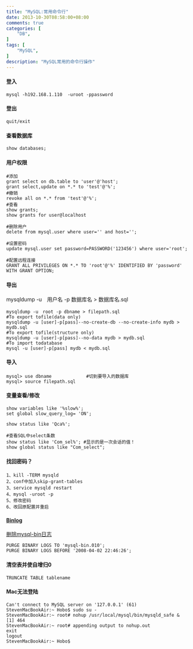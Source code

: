 ```yaml
---
title: "MySQL:常用命令行"
date: 2013-10-30T08:58:00+08:00
comments: true
categories: [
	"DB",
]
tags: [
	"MySQL",
]
description: "MySQL常用的命令行操作"
---
```


#### 登入
```
mysql -h192.168.1.110  -uroot -ppassword
```
 
#### 登出
```
quit/exit
```

<!--more-->  
 
#### 查看数据库
```
show databases;
```
 
#### 用户权限
```
#添加
grant select on db.table to 'user'@'host';
grant select,update on *.* to 'test'@'%';
#撤销
revoke all on *.* from 'test'@'%';
#查看
show grants;
show grants for user@localhost
 
#删除用户
delete from mysql.user where user='' and host='';

#设置密码
update mysql.user set password=PASSWORD('123456') where user='root';
 
#配置远程连接
GRANT ALL PRIVILEGES ON *.* TO 'root'@'%' IDENTIFIED BY 'password' WITH GRANT OPTION; 
 ```

#### 导出  
mysqldump -u　用户名 -p 数据库名 > 数据库名.sql 
```
mysqldump -u　root -p dbname > filepath.sql  
#To export tofile(data only)
mysqldump -u [user]-p[pass]--no-create-db --no-create-info mydb > mydb.sql
#To export tofile(structure only)
mysqldump -u [user]-p[pass]--no-data mydb > mydb.sql
#To import todatabase
mysql -u [user]-p[pass] mydb < mydb.sql
```

#### 导入
```
mysql> use dbname             #切到要导入的数据库
mysql> source filepath.sql
```
 
#### 变量查看/修改
```
show variables like '%slow%';
set global slow_query_log= 'ON';

show status like 'Qca%';
 
#查看SQL中select条数
show status like 'Com_sel%'; #显示的是一次会话的值！
show global status like "Com_select";
```
 
#### 找回密码？
```
1、kill -TERM mysqld
2、conf中加入skip-grant-tables
3、service mysqld restart
4、mysql -uroot -p
5、修改密码
6、改回原配置并重启
```

#### [Binlog](http://dev.mysql.com/doc/refman/5.7/en/mysqlbinlog.html)
[删除mysql-bin日志](http://dev.mysql.com/doc/refman/5.7/en/purge-binary-logs.html)
```
PURGE BINARY LOGS TO 'mysql-bin.010';
PURGE BINARY LOGS BEFORE '2008-04-02 22:46:26';
```
 
#### 清空表并使自增归0
```
TRUNCATE TABLE tablename
```
 
#### Mac无法登陆
```
Can't connect to MySQL server on '127.0.0.1' (61)
StevenMacBookAir:~ Hobo$ sudo su -
StevenMacBookAir:~ root# nohup /usr/local/mysql/bin/mysqld_safe &
[1] 464
StevenMacBookAir:~ root# appending output to nohup.out
exit
logout
StevenMacBookAir:~ Hobo$ 
```

